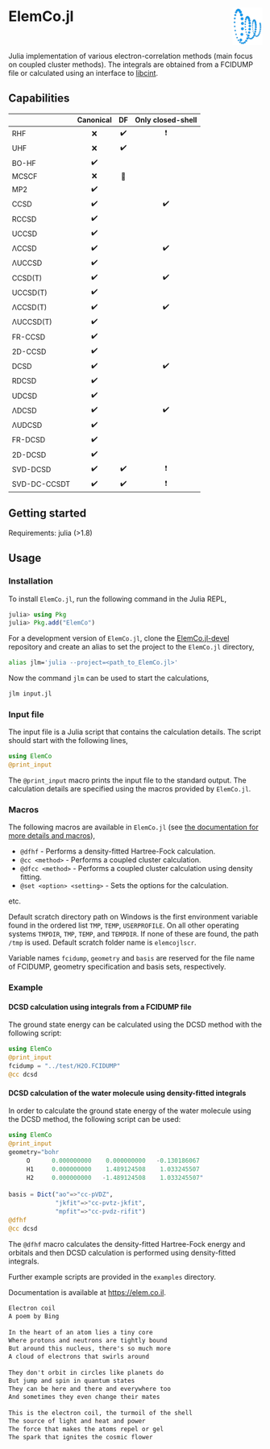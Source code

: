# ElemCo.jl <img align="right" src="files/coil.png" height=74> <br/><br/>

Julia implementation of various electron-correlation methods (main focus on coupled cluster methods).
The integrals are obtained from a FCIDUMP file or calculated using an interface to [libcint](https://github.com/sunqm/libcint).

## Capabilities

|          | Canonical          | DF               | Only closed-shell      |
|:----------|:--------------------:|:------------------:|:-----------------------:|
| RHF      |    :x:             |:heavy_check_mark:|:heavy_exclamation_mark:|
| UHF      |    :x:             |:heavy_check_mark:|                        |
| BO-HF    |:heavy_check_mark:  |                  |                        |
| MCSCF    |   :x:              |:wrench:          |                        |
| MP2      |:heavy_check_mark:  |                  |                        |
| CCSD     | :heavy_check_mark: |                  |:heavy_check_mark:      |
| RCCSD    | :heavy_check_mark: |                  |                        |
| UCCSD    | :heavy_check_mark: |                  |                        |
| ΛCCSD    | :heavy_check_mark: |                  |:heavy_check_mark:      |
| ΛUCCSD   | :heavy_check_mark: |                  |                        |
| CCSD(T)  | :heavy_check_mark: |                  |:heavy_check_mark:      |
| UCCSD(T) | :heavy_check_mark: |                  |                        |
| ΛCCSD(T) | :heavy_check_mark: |                  |:heavy_check_mark:      |
| ΛUCCSD(T)| :heavy_check_mark: |                  |                        |
| FR-CCSD  | :heavy_check_mark: |                  |                        |
| 2D-CCSD  | :heavy_check_mark: |                  |                        |
| DCSD     | :heavy_check_mark: |                  |:heavy_check_mark:      |
| RDCSD    | :heavy_check_mark: |                  |                        |
| UDCSD    | :heavy_check_mark: |                  |                        |
| ΛDCSD    | :heavy_check_mark: |                  |:heavy_check_mark:|
| ΛUDCSD   | :heavy_check_mark: |                  |                        |
| FR-DCSD  | :heavy_check_mark: |                  |                        |
| 2D-DCSD  | :heavy_check_mark: |                  |                        |
| SVD-DCSD | :heavy_check_mark: |:heavy_check_mark:|:heavy_exclamation_mark:|
| SVD-DC-CCSDT|:heavy_check_mark:|:heavy_check_mark:|:heavy_exclamation_mark:|

## Getting started

Requirements: julia (>1.8)

## Usage

### Installation

To install `ElemCo.jl`, run the following command in the Julia REPL,

```julia
julia> using Pkg
julia> Pkg.add("ElemCo")
```

For a development version of `ElemCo.jl`, clone the [ElemCo.jl-devel](https://github.com/fkfest/ElemCo.jl-devel) repository and create an alias to set the project to the `ElemCo.jl` directory,

```bash
alias jlm='julia --project=<path_to_ElemCo.jl>'
```

Now the command `jlm` can be used to start the calculations,

```bash
jlm input.jl
```

### Input file

The input file is a Julia script that contains the calculation details. The script should start with the following lines,

```julia
using ElemCo
@print_input
```

The `@print_input` macro prints the input file to the standard output. The calculation details are specified using the macros provided by `ElemCo.jl`.

### Macros

The following macros are available in `ElemCo.jl` (see [the documentation for more details and macros](https://elem.co.il/stable/elemco/)),

- `@dfhf` - Performs a density-fitted Hartree-Fock calculation.
- `@cc <method>` - Performs a coupled cluster calculation.
- `@dfcc <method>` - Performs a coupled cluster calculation using density fitting.
- `@set <option> <setting>` - Sets the options for the calculation.

etc.

Default scratch directory path on Windows is the first environment variable found in the ordered list `TMP`, `TEMP`, `USERPROFILE`.
On all other operating systems `TMPDIR`, `TMP`, `TEMP`, and `TEMPDIR`. If none of these are found, the path `/tmp` is used.
Default scratch folder name is `elemcojlscr`.

Variable names `fcidump`, `geometry` and `basis` are reserved for the file name of FCIDUMP, geometry specification and basis sets, respectively.

### Example

#### DCSD calculation using integrals from a FCIDUMP file

The ground state energy can be calculated using the DCSD method with the following script:

```julia
using ElemCo
@print_input
fcidump = "../test/H2O.FCIDUMP"
@cc dcsd
```

#### DCSD calculation of the water molecule using density-fitted integrals

In order to calculate the ground state energy of the water molecule using the DCSD method, the following script can be used:

```julia
using ElemCo
@print_input
geometry="bohr
     O      0.000000000    0.000000000   -0.130186067
     H1     0.000000000    1.489124508    1.033245507
     H2     0.000000000   -1.489124508    1.033245507"

basis = Dict("ao"=>"cc-pVDZ",
             "jkfit"=>"cc-pvtz-jkfit",
             "mpfit"=>"cc-pvdz-rifit")
@dfhf
@cc dcsd
```

The `@dfhf` macro calculates the density-fitted Hartree-Fock energy and orbitals 
and then DCSD calculation is performed using density-fitted integrals.

Further example scripts are provided in the `examples` directory.

Documentation is available at <https://elem.co.il>.

```
Electron coil
A poem by Bing

In the heart of an atom lies a tiny core
Where protons and neutrons are tightly bound
But around this nucleus, there's so much more
A cloud of electrons that swirls around

They don't orbit in circles like planets do
But jump and spin in quantum states
They can be here and there and everywhere too
And sometimes they even change their mates

This is the electron coil, the turmoil of the shell
The source of light and heat and power
The force that makes the atoms repel or gel
The spark that ignites the cosmic flower
```

